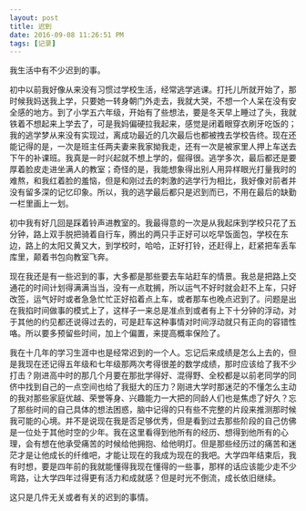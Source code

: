 ```yaml
---
layout: post
title: 迟到
date: 2016-09-08 11:26:51 PM 
tags: [记录]
---
```


我生活中有不少迟到的事。

初中以前我好像从来没有习惯过学校生活，经常逃学逃课。打托儿所就开始了，那时候我妈送我上学，只要她一转身朝门外走去，我就大哭，不想一个人呆在没有安全感的地方。到了小学五六年级，开始有了些想法，要是冬天早上睡过了头，我就铁着不想起来上学去了，可是我妈偏硬拉我起来，感觉是闭着眼穿衣刷牙吃饭的；我的逃学梦从来没有实现过，离成功最近的几次最后也都被拽去学校告终。现在还能记得的是，一次是班主任两夫妻来我家拗我走，还有一次是被家里人押上车送去下午的补课班。我真是一时兴起就不想上学的，倔得很。逃学多次，最后都还是要厚着脸皮走进坐满人的教室；奇怪的是，我能想象得出别人用异样眼光打量我时的难熬，和我红着脸的羞恼，但是和刚过去的刺激的逃学行为相比，我好像对前者并没有留多深的记忆印象。所以，我的逃学最后都只是迟到而已，不用在最后的缺勤一栏里画上一划。

初中我有好几回是踩着铃声进教室的。我最得意的一次是从我起床到学校只花了五分钟，路上双手脱把骑着自行车，腾出的两只手正好可以吃早饭面包，学校在东边，路上的太阳又黄又大，到学校时，哈哈，正好打铃，还赶得上，赶紧把车丢车库里，颠着书包向教室飞奔。

现在我还是有一些迟到的事，大多都是那些要去车站赶车的情景。我总是把路上交通花的时间计划得满满当当，没有一点耽搁，所以运气不好时就会赶不上车，只好改签，运气好时或者急急忙忙正好掐着点上车，或者那车也晚点迟到了。问题是出在我掐时间做事的模式上了，这样子一来总是准点到或者有上下十分钟的浮动，对于其他的约见都还说得过去的，可是赶车这种事情对时间浮动就只有正向的容错性咯。所以要多预留些时间，加上个偏置，来提高概率保险了。

我在十几年的学习生涯中也是经常迟到的一个人。忘记后来成绩是怎么上去的，但是我现在还记得五年级和七年级那两次考得很差的数学成绩，那时应该给了我不少打击？刚进高中时的那几个月要在那批学得好、混得野、全校都是以前老同学的同侪中找到自己的一点空间也给了我挺大的压力？刚进大学时那迷茫的不懂怎么主动的我对那些家庭优越、荣誉等身、兴趣能力一大把的同龄人们也是焦虑了好久？忘了那些时间的自己具体的想法困惑，脑中记得的只有些不完整的片段来推测那时候我可能的心境。并不是说现在我是否足够优秀，但是看到过去那些阶段的自己仿佛是一位处于其他时空的少年。我在这里看得到他所有的经历、想得到他所有的心理，会有想在他承受痛苦的时候给他拥抱、给他明灯。但是那些经历过的痛苦和迷茫才是让他成长的纤维吧，才能让现在的我成为现在的我吧。大学四年结束后，我有时想，要是四年前的我就能懂得我现在懂得的一些事，那样的话应该能少走不少弯路，让大学四年过得更有活力和成就感？但是时光不倒流，成长依旧继续。

这只是几件无关或者有关的迟到的事情。